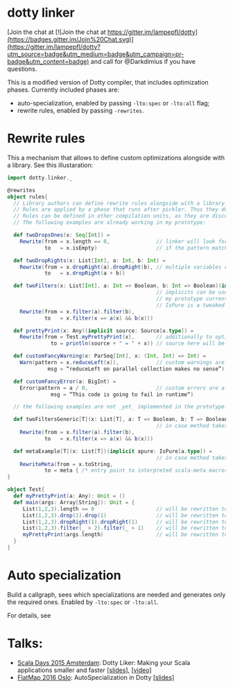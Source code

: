 dotty linker
=====

[Join the chat at [![Join the chat at https://gitter.im/lampepfl/dotty](https://badges.gitter.im/Join%20Chat.svg)](https://gitter.im/lampepfl/dotty?utm_source=badge&utm_medium=badge&utm_campaign=pr-badge&utm_content=badge) and call for @Darkdimius if you have questions.

This is a modified version of Dotty compiler, that includes optimization phases.
Currently included phases are:
 - auto-specialization, enabled by passing `-lto:spec` or `-lto:all` flag;
 - rewrite rules, enabled by passing `-rewrites`.

# Rewrite rules 
This a mechanism that allows to define custom optimizations alongside with a library. See this illustaration:
```scala
import dotty.linker._

@rewrites
object rules{
  // Library authors can define rewrite rules alongside with a library.
  // Rules are applied by a phase that runs after pickler. Thus they do not interact with type checking.
  // Rules can be defined in other compilation units, as they are discovered through TASTY.
  // The following examples are already working in my prototype:

  def twoDropsOnes(x: Seq[Int]) =
    Rewrite(from = x.length == 0,               // linker will look for pattern in `from`, where method arguments are variables to be bound to trees
            to   = x.isEmpty)                   // if the pattern matches, it will rewrite it to `to`, replacing arguments with bound trees

  def twoDropRights(x: List[Int], a: Int, b: Int) =
    Rewrite(from = x.dropRight(a).dropRight(b), // multiple variables can be bound at once
            to   = x.dropRight(a + b))

  def twoFilters(x: List[Int], a: Int => Boolean, b: Int => Boolean)(implicit apure: IsPure[a.type]) =
                                                // implicits can be used to specify additional constraints. 
                                                // my prototype currently supports IsPure and IsLiteral
                                                // IsPure is a tweaked check from tpd.
    Rewrite(from = x.filter(a).filter(b), 
            to   = x.filter(x => a(x) && b(x)))

  def prettyPrint(x: Any)(implicit source: Source[x.type]) =
    Rewrite(from = Test.myPrettyPrint(x),       // additionally to optimisations, possible use-cases include pretty-printing of debug messages
              to = println(source + " = " + x)) // source here will be replaced by the tree.show corresponding to `x`

  def customFancyWarning(x: ParSeq[Int], x: (Int, Int) => Int) =
    Warn(pattern = x.reduceLeft(x)),            // custom warnings are also supported
             msg = “reduceLeft on parallel collection makes no sense”)

  def customFancyError(a: BigInt) =
    Error(pattern = a / 0,                      // custom errors are also supported
              msg = “This code is going to fail in runtime“)

  // the following examples are not _yet_ implemented in the prototype.

  def twoFiltersGeneric[T](x: List[T], a: T => Boolean, b: T => Boolean)(implicit apure: IsPure[a.type]) =
                                                // in case method takes type arguments, T becomes a similar type-variable to-be-bound.  
    Rewrite(from = x.filter(a).filter(b), 
            to   = x.filter(x => a(x) && b(x)))

  def metaExample[T](x: List[T])(implicit apure: IsPure[a.type]) =
                                                // in case method takes type arguments, T becomes a similar type-variable to-be-bound.  
    RewriteMeta(from = x.toString, 
            to = meta { /* entry point to interpreted scala-meta macros */})
}

object Test{
  def myPrettyPrint(a: Any): Unit = ()
  def main(args: Array[String]): Unit = {
     List(1,2,3).length == 0                    // will be rewritten to List(1,2,3).isEmpty
     List(1,2,3).drop(1).drop(1)                // will be rewritten to List(1, 2, 3).drop(2)
     List(1,2,3).dropRight(1).dropRight(1)      // will be rewritten to List(1, 2, 3).dropRight(1 + 1)
     List(1,2,3).filter(_ > 2).filter(_ > 1)    // will be rewritten to List(1, 2, 3).filter(x =>  _ > 2 && _ > 1)
     myPrettyPrint(args.length)                 // will be rewritten to println(“args.length” + “ = “ + args.length)
  }
}
```
# Auto specialization

Build a callgraph, sees which specializations are needed and generates only the required ones.
Enabled by `-lto:spec` or `-lto:all`.

For details, see 


# Talks:
- [Scala Days 2015 Amsterdam](http://event.scaladays.org/scaladays-amsterdam-2015): Dotty Liker: Making your Scala applications smaller and faster
[\[slides\]](https://d-d.me/scaladays2015/),
[\[video\]](https://www.parleys.com/tutorial/making-your-scala-applications-smaller-faster-dotty-linker)
- [FlatMap 2016 Oslo](http://2016.flatmap.no/): AutoSpecialization in Dotty
[\[slides\]](https://d-d.me/talks/flatmap2016/)

